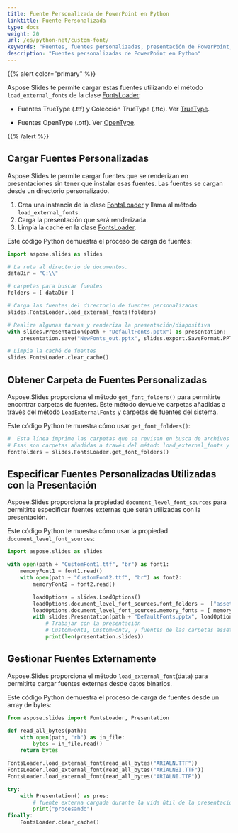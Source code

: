 ```yaml
---
title: Fuente Personalizada de PowerPoint en Python
linktitle: Fuente Personalizada
type: docs
weight: 20
url: /es/python-net/custom-font/
keywords: "Fuentes, fuentes personalizadas, presentación de PowerPoint, Python, Aspose.Slides para Python a través de .NET"
description: "Fuentes personalizadas de PowerPoint en Python"
---
```


{{% alert color="primary" %}} 

Aspose Slides te permite cargar estas fuentes utilizando el método `load_external_fonts` de la clase [FontsLoader](https://reference.aspose.com/slides/python-net/aspose.slides/fontsloader/):

* Fuentes TrueType (.ttf) y Colección TrueType (.ttc). Ver [TrueType](https://es.wikipedia.org/wiki/TrueType).

* Fuentes OpenType (.otf). Ver [OpenType](https://es.wikipedia.org/wiki/OpenType).

{{% /alert %}}

## **Cargar Fuentes Personalizadas**

Aspose.Slides te permite cargar fuentes que se renderizan en presentaciones sin tener que instalar esas fuentes. Las fuentes se cargan desde un directorio personalizado. 

1. Crea una instancia de la clase [FontsLoader](https://reference.aspose.com/slides/python-net/aspose.slides/fontsloader/) y llama al método `load_external_fonts`.
2. Carga la presentación que será renderizada.
3. Limpia la caché en la clase [FontsLoader](https://reference.aspose.com/slides/python-net/aspose.slides/fontsloader/).

Este código Python demuestra el proceso de carga de fuentes:

```python
import aspose.slides as slides

# La ruta al directorio de documentos.
dataDir = "C:\\"

# carpetas para buscar fuentes
folders = [ dataDir ]

# Carga las fuentes del directorio de fuentes personalizadas
slides.FontsLoader.load_external_fonts(folders)

# Realiza algunas tareas y renderiza la presentación/diapositiva
with slides.Presentation(path + "DefaultFonts.pptx") as presentation:
    presentation.save("NewFonts_out.pptx", slides.export.SaveFormat.PPTX)

# Limpia la caché de fuentes
slides.FontsLoader.clear_cache()
```

## **Obtener Carpeta de Fuentes Personalizadas**
Aspose.Slides proporciona el método `get_font_folders()` para permitirte encontrar carpetas de fuentes. Este método devuelve carpetas añadidas a través del método `LoadExternalFonts` y carpetas de fuentes del sistema.

Este código Python te muestra cómo usar `get_font_folders()`:

```python
#  Esta línea imprime las carpetas que se revisan en busca de archivos de fuentes.
# Esas son carpetas añadidas a través del método load_external_fonts y carpetas de fuentes del sistema.
fontFolders = slides.FontsLoader.get_font_folders()

```


## **Especificar Fuentes Personalizadas Utilizadas con la Presentación**
Aspose.Slides proporciona la propiedad `document_level_font_sources` para permitirte especificar fuentes externas que serán utilizadas con la presentación.

Este código Python te muestra cómo usar la propiedad `document_level_font_sources`:

```python
import aspose.slides as slides

with open(path + "CustomFont1.ttf", "br") as font1:
    memoryFont1 = font1.read()
    with open(path + "CustomFont2.ttf", "br") as font2:
        memoryFont2 = font2.read()

        loadOptions = slides.LoadOptions()
        loadOptions.document_level_font_sources.font_folders =  ["assets\\fonts", "global\\fonts"] 
        loadOptions.document_level_font_sources.memory_fonts = [ memoryFont1, memoryFont2 ]
        with slides.Presentation(path + "DefaultFonts.pptx", loadOptions) as presentation:
            # Trabajar con la presentación
            # CustomFont1, CustomFont2, y fuentes de las carpetas assets\fonts & global\fonts y sus subcarpetas están disponibles para la presentación
            print(len(presentation.slides))
```

## **Gestionar Fuentes Externamente**

Aspose.Slides proporciona el método `load_external_font`(data) para permitirte cargar fuentes externas desde datos binarios.

Este código Python demuestra el proceso de carga de fuentes desde un array de bytes:

```python
from aspose.slides import FontsLoader, Presentation

def read_all_bytes(path):
    with open(path, "rb") as in_file:
        bytes = in_file.read()
    return bytes

FontsLoader.load_external_font(read_all_bytes("ARIALN.TTF"))
FontsLoader.load_external_font(read_all_bytes("ARIALNBI.TTF"))
FontsLoader.load_external_font(read_all_bytes("ARIALNI.TTF"))

try:
    with Presentation() as pres:
        # fuente externa cargada durante la vida útil de la presentación
        print("procesando")
finally:
    FontsLoader.clear_cache()

```